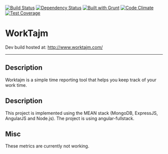 [![Build Status](https://travis-ci.org/hirro/yo-worktajm.png?branch=master)](https://travis-ci.org/hirro/yo-worktajm)
[![Dependency Status](https://gemnasium.com/hirro/yo-worktajm.png)](https://gemnasium.com/hirro/yo-worktajm)
[![Built with Grunt](https://cdn.gruntjs.com/builtwith.png)](http://gruntjs.com/)
[![Code Climate](https://codeclimate.com/github/hirro/yo-worktajm.png)](https://codeclimate.com/github/hirro/yo-worktajm)
[![Test Coverage](https://codeclimate.com/github/hirro/yo-worktajm/badges/coverage.svg)](https://codeclimate.com/github/hirro/yo-worktajm)
# WorkTajm
Dev build hosted at: http://www.worktajm.com/

***

## Description

Worktajm is a simple time reporting tool that helps you keep track of your work time.

## Description

This project is implemented using the MEAN stack (MongoDB, ExpressJS, AngularJS and Node.js).
The project is using angular-fullstack.

## Misc
These metrics are currently not working.









